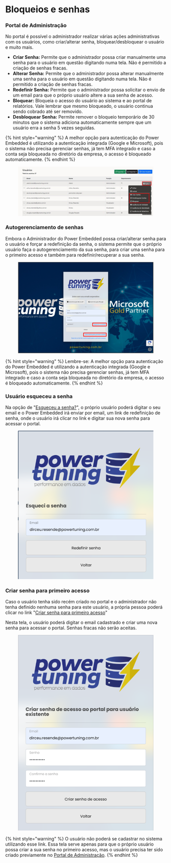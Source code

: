 # Bloqueios e senhas

### Portal de Administração

No portal é possível o administrador realizar várias ações administrativas com os usuários, como criar/alterar senha, bloquear/desbloquear o usuário e muito mais.

* **Criar Senha:** Permite que o administrador possa criar manualmente uma senha para o usuário em questão digitando numa tela. Não é permitido a criação de senhas fracas.
* **Alterar Senha:** Permite que o administrador possa alterar manualmente uma senha para o usuário em questão digitando numa tela. Não é permitido a criação de senhas fracas.
* **Redefinir Senha:** Permite que o administrador possa solicitar o envio de um email para que o próprio usuário altere a sua senha de acesso.
* **Bloquear:** Bloqueia o acesso do usuário ao sistema e ao portal de relatórios. Vale lembrar que mesmo bloqueado, o usuário continua sendo cobrado até ser removido.
* **Desbloquear Senha:** Permite remover o bloqueio temporário de 30 minutos que o sistema adiciona automaticamente sempre que um usuário erra a senha 5 vezes seguidas.

{% hint style="warning" %}
A melhor opção para autenticação do Power Embedded é utilizando a autenticação integrada (Google e Microsoft), pois o sistema não precisa gerenciar senhas, já tem MFA integrado e caso a conta seja bloqueada no diretório da empresa, o acesso é bloqueado automaticamente.
{% endhint %}

<figure><img src="../../.gitbook/assets/image (174).png" alt=""><figcaption></figcaption></figure>



### Autogerenciamento de senhas

Embora o Administrador do Power Embedded possa criar/alterar senha para o usuário e forçar a redefinição da senha, o sistema permite que o próprio usuário faça o autogerenciamento da sua senha, para criar uma senha para o primeiro acesso e também para redefinir/recuperar a sua senha.

<figure><img src="../../.gitbook/assets/image (188).png" alt=""><figcaption></figcaption></figure>

{% hint style="warning" %}
Lembre-se: A melhor opção para autenticação do Power Embedded é utilizando a autenticação integrada (Google e Microsoft), pois o sistema não precisa gerenciar senhas, já tem MFA integrado e caso a conta seja bloqueada no diretório da empresa, o acesso é bloqueado automaticamente.
{% endhint %}



### Usuário esqueceu a senha

Na opção de "[Esqueceu a senha?](https://relatorios.powerembedded.com.br/Identity/ForgotPassword)", o próprio usuário poderá digitar o seu email e o Power Embedded irá enviar por email, um link de redefinição de senha, onde o usuário irá clicar no link e digitar sua nova senha para acessar o portal.

<div align="left">

<figure><img src="../../.gitbook/assets/image (189).png" alt=""><figcaption></figcaption></figure>

</div>



### Criar senha para primeiro acesso

Caso o usuário tenha sido recém criado no portal e o administrador não tenha definido nenhuma senha para este usuário, a própria pessoa poderá clicar no link "[Criar senha para primeiro acesso](https://relatorios.powerembedded.com.br/Identity/Register)"

Nesta tela, o usuário poderá digitar o email cadastrado e criar uma nova senha para acessar o portal. Senhas fracas não serão aceitas.

<div align="left">

<figure><img src="../../.gitbook/assets/image (190).png" alt=""><figcaption></figcaption></figure>

</div>

{% hint style="warning" %}
O usuário não poderá se cadastrar no sistema utilizando esse link. Essa tela serve apenas para que o próprio usuário possa criar a sua senha no primeiro acesso, mas o usuário precisa ter sido criado previamente no [Portal de Administração](https://admin.powerembedded.com.br/).
{% endhint %}
